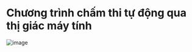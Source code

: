 # Chương trình chấm thi tự động qua thị giác máy tính

![image](https://github.com/user-attachments/assets/c42c8fed-393f-4f35-84aa-f49092e7f6e2)

